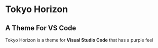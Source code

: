 # Tokyo Horizon
## A Theme For VS Code
Tokyo Horizon is a theme for **Visual Studio Code** that has a purple feel
